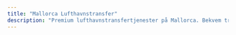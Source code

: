 ```yaml
---
title: "Mallorca Lufthavnstransfer"
description: "Premium lufthavnstransfertjenester på Mallorca. Bekvem transport fra Palma lufthavn til dit hotel med plads til cykler. Book din transfer."
---
```

